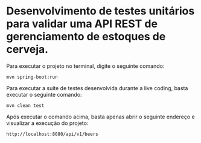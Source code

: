 # Desenvolvimento de testes unitários para validar uma API REST de gerenciamento de estoques de cerveja.


Para executar o projeto no terminal, digite o seguinte comando:

```
mvn spring-boot:run 
```

Para executar a suíte de testes desenvolvida durante a live coding, basta executar o seguinte comando:

```
mvn clean test
```

Após executar o comando acima, basta apenas abrir o seguinte endereço e visualizar a execução do projeto:

```
http://localhost:8080/api/v1/beers
```



